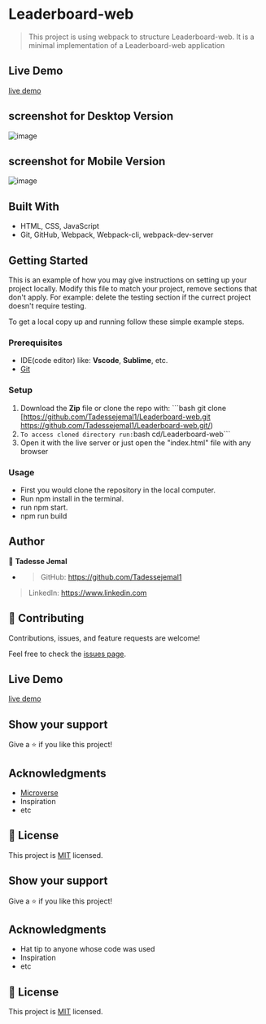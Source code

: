 # Leaderboard-web

>  This project is using webpack to structure Leaderboard-web. It is a minimal implementation of a Leaderboard-web application

## Live Demo
[live demo](https://tadessejemal1.github.io/Leaderboard-web/dist/)

## screenshot for Desktop Version

![image](https://user-images.githubusercontent.com/85793292/186709678-9a27887f-7877-4cf9-824a-7ccb96f76673.png)

## screenshot for Mobile Version
![image](https://user-images.githubusercontent.com/85793292/186709849-fb85a043-6c28-4406-b176-571610ed563d.png)

## Built With

- HTML, CSS, JavaScript
- Git, GitHub, Webpack, Webpack-cli, webpack-dev-server

## Getting Started

This is an example of how you may give instructions on setting up your project locally. Modify this file to match your project, remove sections that don't apply. For example: delete the testing section if the currect project doesn't require testing.

To get a local copy up and running follow these simple example steps.
### Prerequisites
 - IDE(code editor) like: **Vscode**, **Sublime**, etc.  
 - [Git](https://www.linode.com/docs/guides/how-to-install-git-on-linux-mac-and-windows/)

### Setup
  1. Download the **Zip** file or clone the repo with: ```bash git clone [https://github.com/Tadessejemal1/Leaderboard-web.git
     https://github.com/Tadessejemal1/Leaderboard-web.git/)
  2.  ``` To access cloned directory run: ```bash cd/Leaderboard-web``` 
  3. Open it with the live server or just  open the "index.html" file with any browser

### Usage
  - First you would clone the repository in the local computer.
  - Run npm install in the terminal.
  - run npm start.
  - npm run build

## Author

👤 **Tadesse Jemal**

-  > GitHub: https://github.com/Tadessejemal1 
  > LinkedIn: https://www.linkedin.com

## 🤝 Contributing

Contributions, issues, and feature requests are welcome!

Feel free to check the [issues page](../../issues/).

## Live Demo
[live demo](https://tadessejemal1.github.io/Leaderboard-web/dist/)

## Show your support

Give a ⭐️ if you like this project!

## Acknowledgments

- [Microverse](https://microverse.org)
- Inspiration
- etc

## 📝 License

This project is [MIT](./MIT.md) licensed.

## Show your support

Give a ⭐️ if you like this project!

## Acknowledgments

- Hat tip to anyone whose code was used
- Inspiration
- etc

## 📝 License

This project is [MIT](./MIT.md) licensed.
